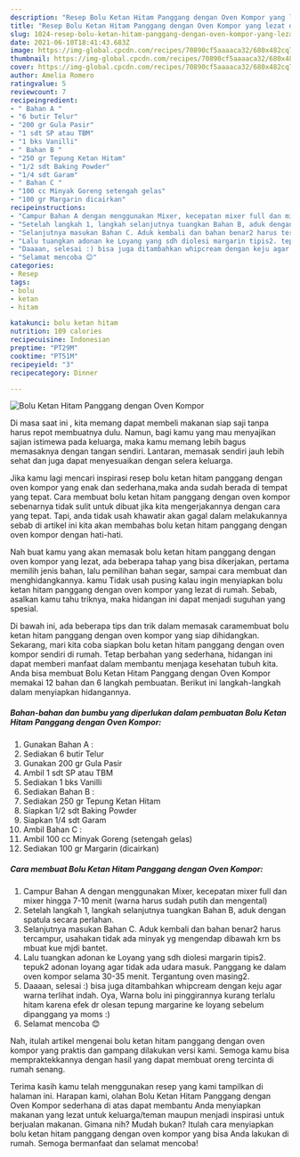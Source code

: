 ```yaml
---
description: "Resep Bolu Ketan Hitam Panggang dengan Oven Kompor yang lezat dan Mudah Dibuat"
title: "Resep Bolu Ketan Hitam Panggang dengan Oven Kompor yang lezat dan Mudah Dibuat"
slug: 1024-resep-bolu-ketan-hitam-panggang-dengan-oven-kompor-yang-lezat-dan-mudah-dibuat
date: 2021-06-10T18:41:43.683Z
image: https://img-global.cpcdn.com/recipes/70890cf5aaaaca32/680x482cq70/bolu-ketan-hitam-panggang-dengan-oven-kompor-foto-resep-utama.jpg
thumbnail: https://img-global.cpcdn.com/recipes/70890cf5aaaaca32/680x482cq70/bolu-ketan-hitam-panggang-dengan-oven-kompor-foto-resep-utama.jpg
cover: https://img-global.cpcdn.com/recipes/70890cf5aaaaca32/680x482cq70/bolu-ketan-hitam-panggang-dengan-oven-kompor-foto-resep-utama.jpg
author: Amelia Romero
ratingvalue: 5
reviewcount: 7
recipeingredient:
- " Bahan A "
- "6 butir Telur"
- "200 gr Gula Pasir"
- "1 sdt SP atau TBM"
- "1 bks Vanilli"
- " Bahan B "
- "250 gr Tepung Ketan Hitam"
- "1/2 sdt Baking Powder"
- "1/4 sdt Garam"
- " Bahan C "
- "100 cc Minyak Goreng setengah gelas"
- "100 gr Margarin dicairkan"
recipeinstructions:
- "Campur Bahan A dengan menggunakan Mixer, kecepatan mixer full dan mixer hingga 7-10 menit (warna harus sudah putih dan mengental)"
- "Setelah langkah 1, langkah selanjutnya tuangkan Bahan B, aduk dengan spatula secara perlahan."
- "Selanjutnya masukan Bahan C. Aduk kembali dan bahan benar2 harus tercampur, usahakan tidak ada minyak yg mengendap dibawah krn bs mbuat kue mjdi bantet."
- "Lalu tuangkan adonan ke Loyang yang sdh diolesi margarin tipis2. tepuk2 adonan loyang agar tidak ada udara masuk. Panggang ke dalam oven kompor selama 30-35 menit. Tergantung oven masing2."
- "Daaaan, selesai :) bisa juga ditambahkan whipcream dengan keju agar warna terlihat indah. Oya, Warna bolu ini pinggirannya kurang terlalu hitam karena efek dr olesan tepung margarine ke loyang sebelum dipanggang ya moms :)"
- "Selamat mencoba 😊"
categories:
- Resep
tags:
- bolu
- ketan
- hitam

katakunci: bolu ketan hitam 
nutrition: 109 calories
recipecuisine: Indonesian
preptime: "PT29M"
cooktime: "PT51M"
recipeyield: "3"
recipecategory: Dinner

---
```



![Bolu Ketan Hitam Panggang dengan Oven Kompor](https://img-global.cpcdn.com/recipes/70890cf5aaaaca32/680x482cq70/bolu-ketan-hitam-panggang-dengan-oven-kompor-foto-resep-utama.jpg)

Di masa  saat ini , kita memang dapat membeli makanan siap saji tanpa harus repot membuatnya dulu. Namun, bagi kamu yang mau menyajikan sajian istimewa pada keluarga, maka kamu memang lebih bagus memasaknya dengan tangan sendiri. Lantaran, memasak sendiri jauh lebih sehat dan juga dapat menyesuaikan dengan selera keluarga.

Jika kamu lagi mencari inspirasi resep bolu ketan hitam panggang dengan oven kompor yang enak dan sederhana,maka anda sudah berada di tempat yang tepat. Cara membuat bolu ketan hitam panggang dengan oven kompor  sebenarnya tidak sulit untuk dibuat jika kita mengerjakannya dengan cara yang tepat. Tapi, anda tidak usah khawatir akan gagal dalam melakukannya 
sebab di artikel ini kita akan membahas bolu ketan hitam panggang dengan oven kompor dengan hati-hati.  



Nah buat kamu yang akan memasak bolu ketan hitam panggang dengan oven kompor yang lezat, ada beberapa tahap yang bisa dikerjakan, pertama memilih jenis bahan, lalu pemilihan bahan segar, sampai cara membuat dan menghidangkannya. kamu Tidak usah pusing kalau ingin menyiapkan bolu ketan hitam panggang dengan oven kompor yang lezat di rumah. Sebab, asalkan kamu  tahu triknya, maka hidangan ini dapat menjadi suguhan yang spesial.

Di bawah ini, ada beberapa tips dan trik dalam memasak caramembuat bolu ketan hitam panggang dengan oven kompor yang siap dihidangkan. Sekarang, mari kita coba siapkan bolu ketan hitam panggang dengan oven kompor sendiri di rumah. Tetap berbahan yang sederhana, hidangan ini dapat memberi manfaat dalam membantu menjaga kesehatan tubuh kita. Anda bisa membuat Bolu Ketan Hitam Panggang dengan Oven Kompor memakai 12 bahan dan 6 langkah pembuatan. Berikut ini langkah-langkah dalam menyiapkan hidangannya.

<!--inarticleads1-->

##### Bahan-bahan dan bumbu yang diperlukan dalam pembuatan Bolu Ketan Hitam Panggang dengan Oven Kompor:

1. Gunakan  Bahan A :
1. Sediakan 6 butir Telur
1. Gunakan 200 gr Gula Pasir
1. Ambil 1 sdt SP atau TBM
1. Sediakan 1 bks Vanilli
1. Sediakan  Bahan B :
1. Sediakan 250 gr Tepung Ketan Hitam
1. Siapkan 1/2 sdt Baking Powder
1. Siapkan 1/4 sdt Garam
1. Ambil  Bahan C :
1. Ambil 100 cc Minyak Goreng (setengah gelas)
1. Sediakan 100 gr Margarin (dicairkan)




<!--inarticleads2-->

##### Cara membuat Bolu Ketan Hitam Panggang dengan Oven Kompor:

1. Campur Bahan A dengan menggunakan Mixer, kecepatan mixer full dan mixer hingga 7-10 menit (warna harus sudah putih dan mengental)
1. Setelah langkah 1, langkah selanjutnya tuangkan Bahan B, aduk dengan spatula secara perlahan.
1. Selanjutnya masukan Bahan C. Aduk kembali dan bahan benar2 harus tercampur, usahakan tidak ada minyak yg mengendap dibawah krn bs mbuat kue mjdi bantet.
1. Lalu tuangkan adonan ke Loyang yang sdh diolesi margarin tipis2. tepuk2 adonan loyang agar tidak ada udara masuk. Panggang ke dalam oven kompor selama 30-35 menit. Tergantung oven masing2.
1. Daaaan, selesai :) bisa juga ditambahkan whipcream dengan keju agar warna terlihat indah. Oya, Warna bolu ini pinggirannya kurang terlalu hitam karena efek dr olesan tepung margarine ke loyang sebelum dipanggang ya moms :)
1. Selamat mencoba 😊




Nah, itulah artikel mengenai  bolu ketan hitam panggang dengan oven kompor  yang praktis dan gampang dilakukan versi kami. Semoga kamu bisa mempraktekkannya dengan hasil yang dapat membuat oreng tercinta di rumah senang. 

Terima kasih kamu telah menggunakan resep yang kami tampilkan di halaman ini. Harapan kami, olahan  Bolu Ketan Hitam Panggang dengan Oven Kompor sederhana di atas dapat membantu Anda menyiapkan makanan yang lezat untuk keluarga/teman maupun menjadi inspirasi untuk berjualan makanan. Gimana nih? Mudah bukan? Itulah cara menyiapkan bolu ketan hitam panggang dengan oven kompor yang bisa Anda lakukan di rumah. Semoga bermanfaat dan selamat mencoba!

